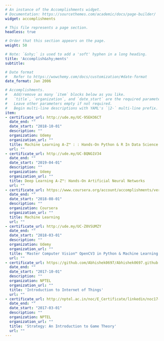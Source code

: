 ```yaml
---
# An instance of the Accomplishments widget.
# Documentation: https://sourcethemes.com/academic/docs/page-builder/
widget: accomplishments

# This file represents a page section.
headless: true

# Order that this section appears on the page.
weight: 50

# Note: `&shy;` is used to add a 'soft' hyphen in a long heading.
title: 'Accomplish&shy;ments'
subtitle:

# Date format
#   Refer to https://wowchemy.com/docs/customization/#date-format
date_format: Jan 2006

# Accomplishments.
#   Add/remove as many `item` blocks below as you like.
#   `title`, `organization`, and `date_start` are the required parameters.
#   Leave other parameters empty if not required.
#   Begin multi-line descriptions with YAML's `|2-` multi-line prefix.
item:
- certificate_url: http://ude.my/UC-95EH36CT
  date_end: ""
  date_start: "2018-10-01"
  description: ""
  organization: Udemy
  organization_url: ""
  title: Machine Learning A-Z™ : : Hands-On Python & R In Data Science
  url: ""
- certificate_url: http://ude.my/UC-BQNG1V34
  date_end: ""
  date_start: "2019-04-01"
  description: ""
  organization: Udemy
  organization_url: ""
  title: Deep Learning A-Z™: Hands-On Artificial Neural Networks
  url: ""
- certificate_url: https://www.coursera.org/account/accomplishments/verify/K59XNAZRU6X3
  date_end: ""
  date_start: "2018-08-01"
  description: ""
  organization: Coursera
  organization_url: ""
  title: Machine Learning
  url: ""
- certificate_url: http://ude.my/UC-Z0VSUMZY
  date_end: ""
  date_start: "2018-03-01"
  description: ""
  organization: Udemy
  organization_url: ""
  title: 'Master Computer Vision™ OpenCV3 in Python & Machine Learning'
  url: "" 
- certificate_url: https://github.com/Abhishek0697/Abhishek0697.github.io/blob/main/MyImages/IoT.jpg
  date_end: ""
  date_start: "2017-10-01"
  description: ""
  organization: NPTEL
  organization_url: ""
  title: 'Introduction to Internet of Things'
  url: ""  
- certificate_url: http://nptel.ac.in/noc/E_Certificate/linkedin/noc17-mg11/NPTEL17MG1126540348FN.jpg
  date_end: ""
  date_start: "2017-03-01"
  description: ""
  organization: NPTEL
  organization_url: ""
  title: 'Strategy: An Introduction to Game Theory'
  url: ""  
---
```

